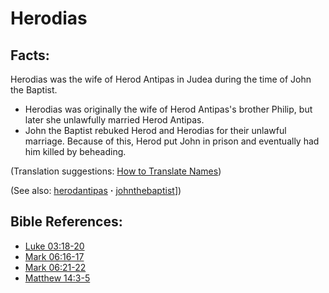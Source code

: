 # Herodias #

## Facts: ##

Herodias was the wife of Herod Antipas in Judea during the time of John the Baptist.

* Herodias was originally the wife of Herod Antipas's brother Philip, but later she unlawfully married Herod Antipas.
* John the Baptist rebuked Herod and Herodias for their unlawful marriage. Because of this, Herod put John in prison and eventually had him killed by beheading.

(Translation suggestions: [How to Translate Names](https://git.door43.org/Door43/en-ta-translate-vol1/src/master/content/translate_names.md))

(See also: [herodantipas](../other/herodantipas.md) **·** [johnthebaptist](../other/johnthebaptist.md)])

## Bible References: ##

* [Luke 03:18-20](https://door43.org/en/bible/notes/luk/03/18)
* [Mark 06:16-17](https://door43.org/en/bible/notes/mrk/06/16)
* [Mark 06:21-22](https://door43.org/en/bible/notes/mrk/06/21)
* [Matthew 14:3-5](https://door43.org/en/bible/notes/mat/14/03)

